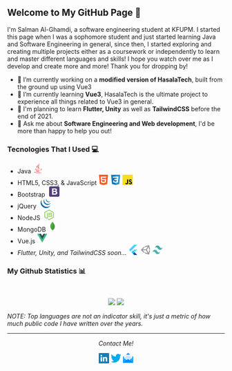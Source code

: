 ## Welcome to My GitHub Page 👋

I'm Salman Al-Ghamdi, a software engineering student at KFUPM. I started this page when I was a sophomore student and just started learning Java and Software Engineering in general, since then, I started exploring and creating multiple projects either as a coursework or independently to learn and master different languages and skills! I hope you watch over me as I develop and create more and more! Thank you for dropping by!

- 🔭 I’m currently working on a **modified version of HasalaTech**, built from the ground up using Vue3
- 🌱 I’m currently learning **Vue3**, HasalaTech is the ultimate project to experience all things related to Vue3 in general.
- 🤔 I'm planning to learn **Flutter, Unity** as well as **TailwindCSS** before the end of 2021.
- 💬 Ask me about **Software Engineering and Web development**, I'd be more than happy to help you out!

### Tecnologies That I Used 💻
- Java <img src="./assets/java.png">
- HTML5, CSS3, & JavaScript <img src="./assets/html5.png"> <img src="./assets/css3.png"> <img src="./assets/javascript.png">
- Bootstrap <img style="margin-left: 5px" src="./assets/bootstrap.png">
- jQuery <img style="margin-left: 5px" src="./assets/jquery.png">
- NodeJS <img style="margin-left: 5px" src="./assets/nodejs.png">
- MongoDB <img src="./assets/mongodb.png">
- Vue.js <img src="./assets/vuejs.png">
- *Flutter, Unity, and TailwindCSS soon...* <img src="./assets/flutter.png"> <img src="./assets/unity.png"> <img width=24 height=24 src="./assets/tailwind.svg">

### My Github Statistics 📊
<br>
<p align="center">
<img height="180em" src="https://github-readme-stats.vercel.app/api?username=salmanyg&count_private=true&show_icons=true&theme=radical">
<img height="180em" src="https://github-readme-stats.vercel.app/api/top-langs/?username=salmanyg&show_icons=true&theme=radical&langs_count=10&layout=compact" />
</p>

*NOTE: Top languages are not an indicator skill, it's just a metric of how much public code I have written over the years.*

<hr>
<p align="center">
  <i>Contact Me!</i>
  <p align="center">
    <a href="https://www.linkedin.com/in/salmanyg/" alt="Linkedin"><img src="./assets/linkedin.png"></a>
    <a href="https://twitter.com/salmanyghamdi" alt="Twitter"><img src="./assets/twitter.png"></a>
    <a href="mailto:salmanyghamdi@gmail.com" alt="My site"><img src="./assets/email.png"></a>
  </p>
<p>


